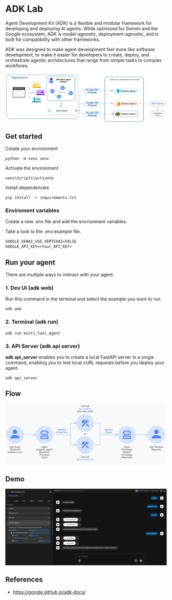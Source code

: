 # ADK Lab

Agent Development Kit (ADK) is a flexible and modular framework for developing and deploying AI agents. While optimized for Gemini and the Google ecosystem, ADK is model-agnostic, deployment-agnostic, and is built for compatibility with other frameworks. 

ADK was designed to make agent development feel more like software development, to make it easier for developers to create, deploy, and orchestrate agentic architectures that range from simple tasks to complex workflows.

![App](images/adk_agentspace.png)



## Get started 

Create your environment

```
python -m venv venv
```

Activate the environment
```
venv\Scripts\activate
```


Install dependencies

```
pip install -r requirements.txt
```


### Enviroment variables
Create a new  .env file and add the envrionment variables.

Take a look to the .env.example file.
```
GOOGLE_GENAI_USE_VERTEXAI=FALSE
GOOGLE_API_KEY=<Your_API_KEY>
```



## Run your agent
There are multiple ways to interact with your agent:

### 1. Dev UI (adk web)
Run this command in the terminal and select the example you want to run.
```
adk web
```


### 2. Terminal (adk run)
```
adk run multi_tool_agent
```

### 3. API Server (adk api server)
**adk api_server** enables you to create a local FastAPI server in a single command, enabling you to test local cURL requests before you deploy your agent.

```
adk api_server
```

## Flow

![quickstart](images/quickstart-flow-tool.png)

## Demo
![App](images/demo.png)

## References

- https://google.github.io/adk-docs/
